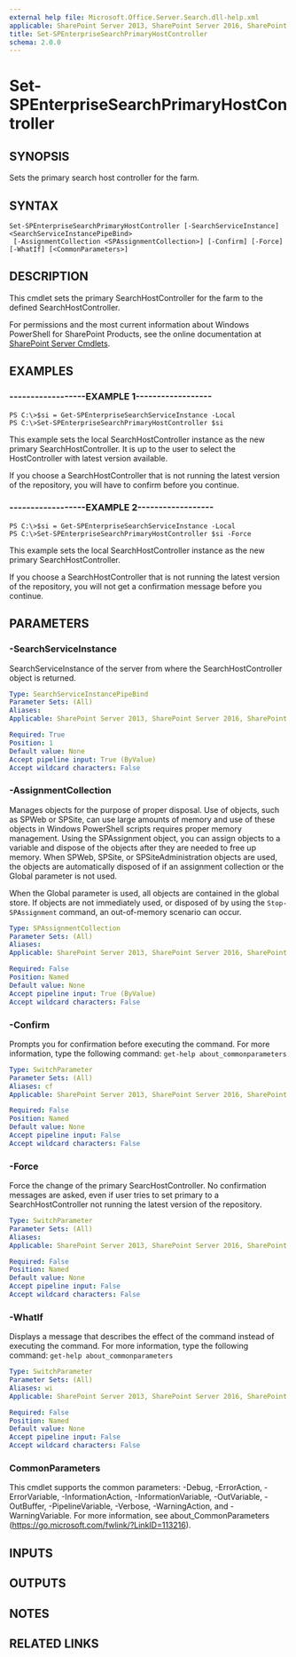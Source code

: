 ```yaml
---
external help file: Microsoft.Office.Server.Search.dll-help.xml
applicable: SharePoint Server 2013, SharePoint Server 2016, SharePoint Server 2019
title: Set-SPEnterpriseSearchPrimaryHostController
schema: 2.0.0
---
```


# Set-SPEnterpriseSearchPrimaryHostController

## SYNOPSIS
Sets the primary search host controller for the farm.

## SYNTAX

```
Set-SPEnterpriseSearchPrimaryHostController [-SearchServiceInstance] <SearchServiceInstancePipeBind>
 [-AssignmentCollection <SPAssignmentCollection>] [-Confirm] [-Force] [-WhatIf] [<CommonParameters>]
```

## DESCRIPTION
This cmdlet sets the primary SearchHostController for the farm to the defined SearchHostController.

For permissions and the most current information about Windows PowerShell for SharePoint Products, see the online documentation at [SharePoint Server Cmdlets](https://docs.microsoft.com/powershell/sharepoint/sharepoint-server/sharepoint-server-cmdlets).


## EXAMPLES

### ------------------EXAMPLE 1------------------
```
PS C:\>$si = Get-SPEnterpriseSearchServiceInstance -Local 
PS C:\>Set-SPEnterpriseSearchPrimaryHostController $si
```

This example sets the local SearchHostController instance as the new primary SearchHostController.
It is up to the user to select the HostController with latest version available.

If you choose a SearchHostController that is not running the latest version of the repository, you will have to confirm before you continue.


### ------------------EXAMPLE 2------------------
```
PS C:\>$si = Get-SPEnterpriseSearchServiceInstance -Local 
PS C:\>Set-SPEnterpriseSearchPrimaryHostController $si -Force
```

This example sets the local SearchHostController instance as the new primary SearchHostController.

If you choose a SearchHostController that is not running the latest version of the repository, you will not get a confirmation message before you continue.


## PARAMETERS

### -SearchServiceInstance
SearchServiceInstance of the server from where the SearchHostController object is returned.

```yaml
Type: SearchServiceInstancePipeBind
Parameter Sets: (All)
Aliases: 
Applicable: SharePoint Server 2013, SharePoint Server 2016, SharePoint Server 2019

Required: True
Position: 1
Default value: None
Accept pipeline input: True (ByValue)
Accept wildcard characters: False
```

### -AssignmentCollection
Manages objects for the purpose of proper disposal.
Use of objects, such as SPWeb or SPSite, can use large amounts of memory and use of these objects in Windows PowerShell scripts requires proper memory management.
Using the SPAssignment object, you can assign objects to a variable and dispose of the objects after they are needed to free up memory.
When SPWeb, SPSite, or SPSiteAdministration objects are used, the objects are automatically disposed of if an assignment collection or the Global parameter is not used.

When the Global parameter is used, all objects are contained in the global store.
If objects are not immediately used, or disposed of by using the `Stop-SPAssignment` command, an out-of-memory scenario can occur.

```yaml
Type: SPAssignmentCollection
Parameter Sets: (All)
Aliases: 
Applicable: SharePoint Server 2013, SharePoint Server 2016, SharePoint Server 2019

Required: False
Position: Named
Default value: None
Accept pipeline input: True (ByValue)
Accept wildcard characters: False
```

### -Confirm
Prompts you for confirmation before executing the command.
For more information, type the following command: `get-help about_commonparameters`

```yaml
Type: SwitchParameter
Parameter Sets: (All)
Aliases: cf
Applicable: SharePoint Server 2013, SharePoint Server 2016, SharePoint Server 2019

Required: False
Position: Named
Default value: None
Accept pipeline input: False
Accept wildcard characters: False
```

### -Force
Force the change of the primary SearcHostController.
No confirmation messages are asked, even if user tries to set primary to a SearchHostController not running the latest version of the repository.

```yaml
Type: SwitchParameter
Parameter Sets: (All)
Aliases: 
Applicable: SharePoint Server 2013, SharePoint Server 2016, SharePoint Server 2019

Required: False
Position: Named
Default value: None
Accept pipeline input: False
Accept wildcard characters: False
```

### -WhatIf
Displays a message that describes the effect of the command instead of executing the command.
For more information, type the following command: `get-help about_commonparameters`

```yaml
Type: SwitchParameter
Parameter Sets: (All)
Aliases: wi
Applicable: SharePoint Server 2013, SharePoint Server 2016, SharePoint Server 2019

Required: False
Position: Named
Default value: None
Accept pipeline input: False
Accept wildcard characters: False
```

### CommonParameters
This cmdlet supports the common parameters: -Debug, -ErrorAction, -ErrorVariable, -InformationAction, -InformationVariable, -OutVariable, -OutBuffer, -PipelineVariable, -Verbose, -WarningAction, and -WarningVariable. For more information, see about_CommonParameters (https://go.microsoft.com/fwlink/?LinkID=113216).

## INPUTS

## OUTPUTS

## NOTES

## RELATED LINKS
